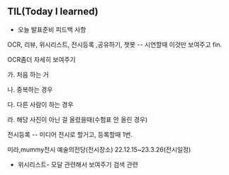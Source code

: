 ## TIL(Today I learned)

* 오늘 발표준비 피드백 사항

OCR, 리뷰, 위시리스트, 전시등록 ,공유하기, 챗봇 -- 시연할때 이것만 보여주고 fin.

OCR좀더 자세히 보여주기

  가. 처음 하는 거
 
  나. 중복하는 경우
  
  다. 다른 사람이 하는 경우
  
  라. 해당 사진이 아닌 걸 올렸을때(수험표 안 올린 경우)

전시등록 -- 미디어 전시로 할거고, 등록할때 1번.

미라,mummy전시 예술의전당(전시장소) 22.12.15~23.3.26(전시일정)


* 위시리스트- 모달 관련해서 보여주기 검색 관련
